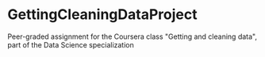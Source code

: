 # GettingCleaningDataProject
Peer-graded assignment for the Coursera class "Getting and cleaning data", part of the Data Science specialization
